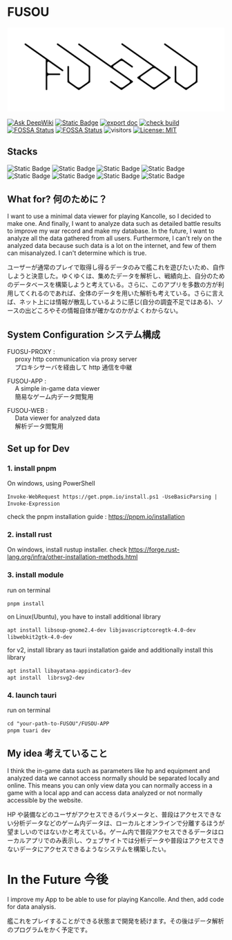 # FUSOU

![FUSOU](Docs/title.png)

[![Ask DeepWiki](https://deepwiki.com/badge.svg)](https://deepwiki.com/tsukasa-u/FUSOU)
[![Static Badge](https://img.shields.io/badge/docs.rs-tsukasa--u%2FFUSOU-blue?logo=docsdotrs)](https://tsukasa-u.github.io/FUSOU/app/index.html)
[![export doc](https://github.com/tsukasa-u/FUSOU/actions/workflows/export_doc.yml/badge.svg?branch=dev)](https://github.com/tsukasa-u/FUSOU/actions/workflows/export_doc.yml)
[![check build](https://github.com/tsukasa-u/FUSOU/actions/workflows/check_build.yml/badge.svg?branch=dev)](https://github.com/tsukasa-u/FUSOU/actions/workflows/check_build.yml)
[![FOSSA Status](https://app.fossa.com/api/projects/custom%2B52222%2Fgithub.com%2Ftsukasa-u%2FFUSOU.svg?type=shield&issueType=license)](https://app.fossa.com/projects/custom%2B52222%2Fgithub.com%2Ftsukasa-u%2FFUSOU?ref=badge_shield&issueType=license)
[![FOSSA Status](https://app.fossa.com/api/projects/custom%2B52222%2Fgithub.com%2Ftsukasa-u%2FFUSOU.svg?type=shield&issueType=security)](https://app.fossa.com/projects/custom%2B52222%2Fgithub.com%2Ftsukasa-u%2FFUSOU?ref=badge_shield&issueType=security)
![visitors](https://visitor-badge.laobi.icu/badge?page_id=tsukasa-u.fusou.readme)
[![License: MIT](https://img.shields.io/badge/License-MIT-yellow.svg)](https://opensource.org/licenses/MIT)

## Stacks

<p style="display: inline">
  <img alt="Static Badge" src="https://img.shields.io/badge/rust-000000?style=for-the-badge&logo=rust&logoColor=FFFFFF&color=000000">
  <img alt="Static Badge" src="https://img.shields.io/badge/Typescript-000000?style=for-the-badge&logo=typescript&logoColor=FFFFFF&color=3178C6">
  <img alt="Static Badge" src="https://img.shields.io/badge/Go-000000?style=for-the-badge&logo=go&logoColor=FFFFFF&color=00ADD8">
  <img alt="Static Badge" src="https://img.shields.io/badge/tauri-000000?style=for-the-badge&logo=tauri&logoColor=FFFFFF&color=24C8D8">
  <img alt="Static Badge" src="https://img.shields.io/badge/pnpm-000000?style=for-the-badge&logo=pnpm&logoColor=FFFFFF&color=F69220">
  <img alt="Static Badge" src="https://img.shields.io/badge/cargo-000000?style=for-the-badge&logo=rust&logoColor=FFFFFF&color=000000">
  <img alt="Static Badge" src="https://img.shields.io/badge/tailwind css-000000?style=for-the-badge&logo=tailwindcss&logoColor=FFFFFF&color=06B6D4">
  <img alt="Static Badge" src="https://img.shields.io/badge/Solid-000000?style=for-the-badge&logo=solid&logoColor=FFFFFF&color=2C4F7C">
</p>

## What for? 何のために？

I want to use a minimal data viewer for playing Kancolle, so I decided to make one.
And finally, I want to analyze data such as detailed battle results to improve my war record and make my database. In the future, I want to analyze all the data gathered from all users.
Furthermore, I can't rely on the analyzed data because such data is a lot on the internet, and few of them can misanalyzed. I can't determine which is true.

ユーザーが通常のプレイで取得し得るデータのみで艦これを遊びたいため、自作しようと決意した。ゆくゆくは、集めたデータを解析し、戦績向上、自分のためのデータベースを構築しようと考えている。さらに、このアプリを多数の方が利用してくれるのであれば、全体のデータを用いた解析も考えている。さらに言えば、ネット上には情報が散乱しているように感じ(自分の調査不足ではある)、ソースの出どころやその情報自体が確かなのかがよくわからない。

## System Configuration システム構成

FUOSU-PROXY : <br>
&emsp; proxy http communication via proxy server<br>
&emsp; プロキシサーバを経由して http 通信を中継

FUSOU-APP : <br>
&emsp; A simple in-game data viewer<br>
&emsp; 簡易なゲーム内データ閲覧用

FUSOU-WEB : <br>
&emsp; Data viewer for analyzed data<br>
&emsp; 解析データ閲覧用

## Set up for Dev

### 1. install pnpm

On windows, using PowerShell

```
Invoke-WebRequest https://get.pnpm.io/install.ps1 -UseBasicParsing | Invoke-Expression
```

check the pnpm installation guide :
https://pnpm.io/installation

### 2. install rust

On windows, install rustup installer.
check https://forge.rust-lang.org/infra/other-installation-methods.html

### 3. install module

run on terminal

```
pnpm install
```

on Linux(Ubuntu), you have to install additional library

```
apt install libsoup-gnome2.4-dev libjavascriptcoregtk-4.0-dev libwebkit2gtk-4.0-dev
```

for v2, install library as tauri installation gaide and additionally install this library

```
apt install libayatana-appindicator3-dev
apt install  librsvg2-dev
```

### 4. launch tauri

run on terminal

```
cd "your-path-to-FUSOU"/FUSOU-APP
pnpm tuari dev
```

## My idea 考えていること

I think the in-game data such as parameters like hp and equipment and analyzed data we cannot access normally should be separated locally and online. This means you can only view data you can normally access in a game with a local app and can access data analyzed or not normally accessible by the website.

HP や装備などのユーザがアクセスできるパラメータと、普段はアクセスできない分析データなどのゲーム内データは、ローカルとオンラインで分離するほうが望ましいのではないかと考えている。ゲーム内で普段アクセスできるデータはローカルアプリでのみ表示し、ウェブサイトでは分析データや普段はアクセスできないデータにアクセスできるようなシステムを構築したい。

# In the Future 今後

I improve my App to be able to use for playing Kancolle. And then, add code for data analysis.

艦これをプレイすることができる状態まで開発を続けます。その後はデータ解析のプログラムをかく予定です。
